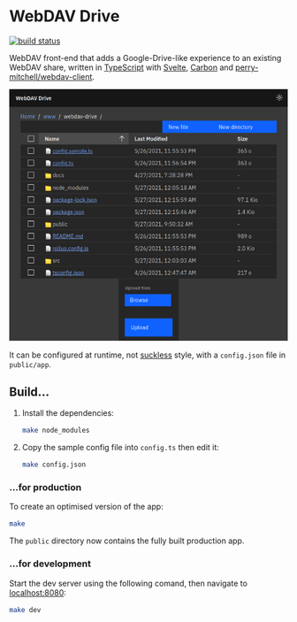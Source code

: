 # WebDAV Drive

[![build status][buildimg]][buildurl]

WebDAV front-end that adds a Google-Drive-like experience to an existing WebDAV
share, written in [TypeScript][typescript] with [Svelte][svelte],
[Carbon][carbon] and [perry-mitchell/webdav-client][webdav].

![screenshot](./docs/screenshot.png)

It can be configured at runtime, not [suckless][suckless] style, with a
`config.json` file in `public/app`.

## Build...

1. Install the dependencies:

    ```bash
    make node_modules
    ```

2. Copy the sample config file into `config.ts` then edit it:

    ```bash
    make config.json
    ```

### ...for production

To create an optimised version of the app:

```bash
make
```

The `public` directory now contains the fully built production app.

### ...for development

Start the dev server using the following comand, then navigate to
[localhost:8080](http://localhost:8080):

```bash
make dev
```

[buildimg]: https://github.com/club-1/webdav-drive/actions/workflows/build.yml/badge.svg
[buildurl]: https://github.com/club-1/webdav-drive/actions/workflows/build.yml?query=branch%3Amain
[typescript]: https://github.com/microsoft/TypeScript
[svelte]: https://svelte.dev
[carbon]: https://github.com/carbon-design-system/carbon-components-svelte
[webdav]: https://github.com/perry-mitchell/webdav-client
[suckless]: https://suckless.org/
